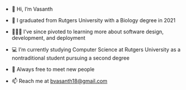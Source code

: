 - 👋 Hi, I’m Vasanth
- 🧬 I graduated from Rutgers University with a Biology degree in 2021

- 👨🏽‍💻 I’ve since pivoted to learning more about software design, development, and deployment
- 💻 I’m currently studying Computer Science at Rutgers University as a nontraditional student pursuing a second degree

- 🤝 Always free to meet new people 
- 📫 Reach me at bvasanth18@gmail.com

<!---
vvhawk/vvhawk is a ✨ special ✨ repository because its `README.md` (this file) appears on your GitHub profile.
You can click the Preview link to take a look at your changes.
--->
